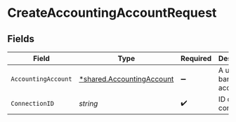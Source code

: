 # CreateAccountingAccountRequest


## Fields

| Field                                                                        | Type                                                                         | Required                                                                     | Description                                                                  |
| ---------------------------------------------------------------------------- | ---------------------------------------------------------------------------- | ---------------------------------------------------------------------------- | ---------------------------------------------------------------------------- |
| `AccountingAccount`                                                          | [*shared.AccountingAccount](../../../pkg/models/shared/accountingaccount.md) | :heavy_minus_sign:                                                           | A user's bank account                                                        |
| `ConnectionID`                                                               | *string*                                                                     | :heavy_check_mark:                                                           | ID of the connection                                                         |